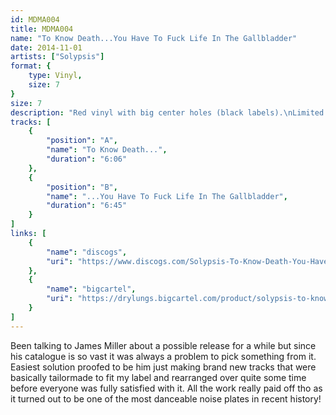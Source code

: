 ```yaml
---
id: MDMA004
title: MDMA004
name: "To Know Death...You Have To Fuck Life In The Gallbladder"
date: 2014-11-01
artists: ["Solypsis"]
format: {
    type: Vinyl,
    size: 7
}
size: 7
description: "Red vinyl with big center holes (black labels).\nLimited to 200 copies."
tracks: [
    {
        "position": "A",
        "name": "To Know Death...",
        "duration": "6:06"
    },
    {
        "position": "B",
        "name": "...You Have To Fuck Life In The Gallbladder",
        "duration": "6:45"
    }
]
links: [
    {
        "name": "discogs",
        "uri": "https://www.discogs.com/Solypsis-To-Know-Death-You-Have-To-Fuck-Life-In-The-Gallbladder/release/6118882"
    },
    {
        "name": "bigcartel",
        "uri": "https://drylungs.bigcartel.com/product/solypsis-to-know-death-you-have-to-fuck-life-in-the-gallbladder-7"
    }
]
---
```

Been talking to James Miller about a possible release for a while but since his catalogue is so vast it was always a problem to pick something from it. Easiest solution proofed to be him just making brand new tracks that were basically tailormade to fit my label and rearranged over quite some time before everyone was fully satisfied with it. All the work really paid off tho as it turned out to be one of the most danceable noise plates in recent history!
